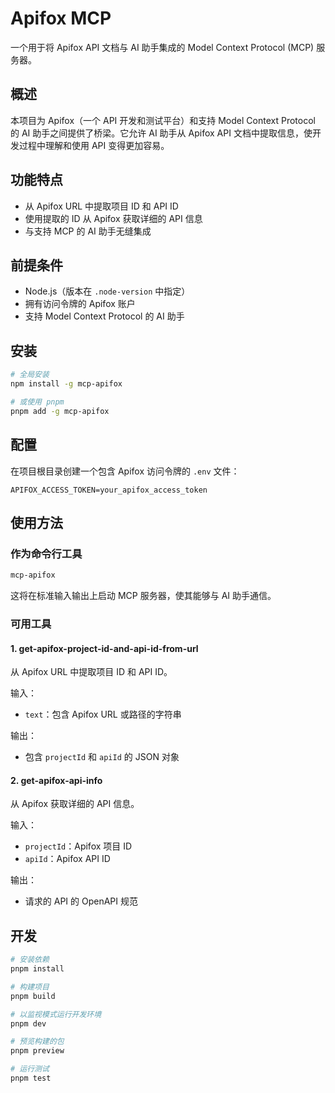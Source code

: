 # Apifox MCP

一个用于将 Apifox API 文档与 AI 助手集成的 Model Context Protocol (MCP) 服务器。

## 概述

本项目为 Apifox（一个 API 开发和测试平台）和支持 Model Context Protocol 的 AI 助手之间提供了桥梁。它允许 AI 助手从 Apifox API 文档中提取信息，使开发过程中理解和使用 API 变得更加容易。

## 功能特点

- 从 Apifox URL 中提取项目 ID 和 API ID
- 使用提取的 ID 从 Apifox 获取详细的 API 信息
- 与支持 MCP 的 AI 助手无缝集成

## 前提条件

- Node.js（版本在 `.node-version` 中指定）
- 拥有访问令牌的 Apifox 账户
- 支持 Model Context Protocol 的 AI 助手

## 安装

```bash
# 全局安装
npm install -g mcp-apifox

# 或使用 pnpm
pnpm add -g mcp-apifox
```

## 配置

在项目根目录创建一个包含 Apifox 访问令牌的 `.env` 文件：

```
APIFOX_ACCESS_TOKEN=your_apifox_access_token
```

## 使用方法

### 作为命令行工具

```bash
mcp-apifox
```

这将在标准输入输出上启动 MCP 服务器，使其能够与 AI 助手通信。

### 可用工具

#### 1. get-apifox-project-id-and-api-id-from-url

从 Apifox URL 中提取项目 ID 和 API ID。

输入：
- `text`：包含 Apifox URL 或路径的字符串

输出：
- 包含 `projectId` 和 `apiId` 的 JSON 对象

#### 2. get-apifox-api-info

从 Apifox 获取详细的 API 信息。

输入：
- `projectId`：Apifox 项目 ID
- `apiId`：Apifox API ID

输出：
- 请求的 API 的 OpenAPI 规范

## 开发

```bash
# 安装依赖
pnpm install

# 构建项目
pnpm build

# 以监视模式运行开发环境
pnpm dev

# 预览构建的包
pnpm preview

# 运行测试
pnpm test
```